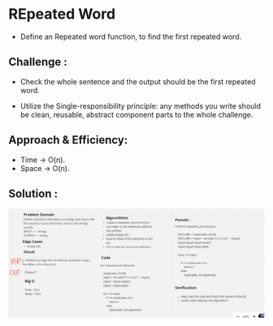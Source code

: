 # REpeated Word

* Define an Repeated word function, to find the first repeated word.

## Challenge :

* Check the whole sentence and the output should be the first repeated word.

* Utilize the Single-responsibility principle: any methods you write should be clean, reusable, abstract component parts to the whole challenge.

## Approach & Efficiency:

* Time -> O(n).
* Space -> O(n).


## Solution :

![Image](./hashed-map-repeated.PNG)